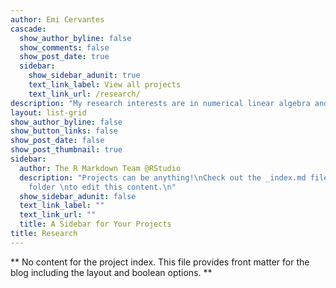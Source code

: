 ```yaml
---
author: Emi Cervantes
cascade:
  show_author_byline: false
  show_comments: false
  show_post_date: true
  sidebar:
    show_sidebar_adunit: true
    text_link_label: View all projects
    text_link_url: /research/
description: "My research interests are in numerical linear algebra and practical application of Data Science in domains such as medicine and educational psychology."
layout: list-grid
show_author_byline: false
show_button_links: false
show_post_date: false
show_post_thumbnail: true
sidebar:
  author: The R Markdown Team @RStudio
  description: "Projects can be anything!\nCheck out the _index.md file in the /project
    folder \nto edit this content.\n"
  show_sidebar_adunit: false
  text_link_label: ""
  text_link_url: ""
  title: A Sidebar for Your Projects
title: Research
---
```


** No content for the project index. This file provides front matter for the blog including the layout and boolean options. **
